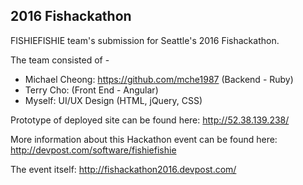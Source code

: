 ## 2016 Fishackathon

FISHIEFISHIE team's submission for Seattle's 2016 Fishackathon. 

The team consisted of - 

- Michael Cheong: https://github.com/mche1987 (Backend - Ruby)
- Terry Cho: (Front End - Angular)
- Myself: UI/UX Design (HTML, jQuery, CSS)

Prototype of deployed site can be found here: http://52.38.139.238/

More information about this Hackathon event can be found here: http://devpost.com/software/fishiefishie

The event itself: http://fishackathon2016.devpost.com/
